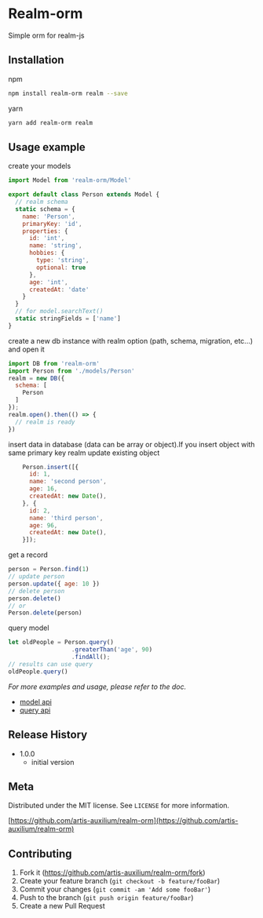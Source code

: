 # Realm-orm

Simple orm for realm-js

## Installation

npm
```sh
npm install realm-orm realm --save
```
yarn
```sh
yarn add realm-orm realm
```
## Usage example
create your models

```js
import Model from 'realm-orm/Model'

export default class Person extends Model {
  // realm schema
  static schema = {
    name: 'Person',
    primaryKey: 'id',
    properties: {
      id: 'int',
      name: 'string',
      hobbies: {
        type: 'string',
        optional: true
      },
      age: 'int',
      createdAt: 'date'
    }
  }
  // for model.searchText()
  static stringFields = ['name']
}
```


create a new db instance with realm option (path, schema, migration, etc...) and open it
```js
import DB from 'realm-orm'
import Person from './models/Person'
realm = new DB({ 
  schema: [
    Person
  ]
});
realm.open().then(() => {
  // realm is ready
})
```
insert data in database (data can be array or object).If you insert object with same primary key realm update existing object
```js
    Person.insert([{
      id: 1,
      name: 'second person',
      age: 16,
      createdAt: new Date(),
    }, {
      id: 2,
      name: 'third person',
      age: 96,
      createdAt: new Date(),
    }]);

```

get a record

```js
person = Person.find(1)
// update person
person.update({ age: 10 })
// delete person
person.delete()
// or
Person.delete(person)
```

query model

```js
let oldPeople = Person.query()
                  .greaterThan('age', 90)
                  .findAll();
// results can use query
oldPeople.query()
```

_For more examples and usage, please refer to the doc._
* [model api](./docs/model.md)
* [query api](./docs/query.md)

## Release History

* 1.0.0
    * initial version

## Meta
Distributed under the MIT license. See ``LICENSE`` for more information.

[https://github.com/artis-auxilium/realm-orm](https://github.com/artis-auxilium/realm-orm)

## Contributing

1. Fork it (<https://github.com/artis-auxilium/realm-orm/fork>)
2. Create your feature branch (`git checkout -b feature/fooBar`)
3. Commit your changes (`git commit -am 'Add some fooBar'`)
4. Push to the branch (`git push origin feature/fooBar`)
5. Create a new Pull Request
